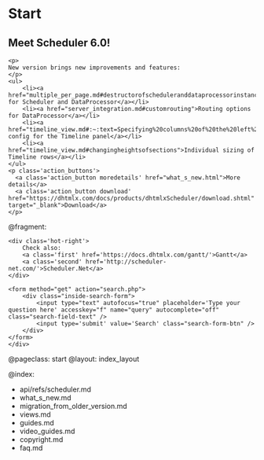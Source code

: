 Start
=====

<div class="newsblock">
    <h2>Meet Scheduler 6.0!</h2>
    
    <p>
    New version brings new improvements and features:
    </p>
    <ul>
        <li><a href="multiple_per_page.md#destructorofscheduleranddataprocessorinstances">Destructors for Scheduler and DataProcessor</a></li>
        <li><a href="server_integration.md#customrouting">Routing options for DataProcessor</a></li>
        <li><a href="timeline_view.md#:~:text=Specifying%20columns%20of%20the%20left%2Dhand%20panel">Columns config for the Timeline panel</a></li>
        <li><a href="timeline_view.md#changingheightsofsections">Individual sizing of Timeline rows</a></li>
    </ul>
    <p class='action_buttons'>
      <a class='action_button moredetails' href="what_s_new.html">More details</a>
      <a class='action_button download' href="https://dhtmlx.com/docs/products/dhtmlxScheduler/download.shtml" target="_blank">Download</a>
    </p>
</div>

<div class='hands'></div>
<div class='tablet'></div>

@fragment: <div class='hot-news'>
	<div class='inside-hot'>
    
    <div class='hot-right'>
    	Check also:
    	<a class='first' href='https://docs.dhtmlx.com/gantt/'>Gantt</a>
    	<a class='second' href='http://scheduler-net.com/'>Scheduler.Net</a>
	</div>
    
    <form method="get" action="search.php">
        <div class="inside-search-form">
            <input type="text" autofocus="true" placeholder='Type your question here' accesskey="f" name="query" autocomplete="off" class="search-field-text" />
            <input type='submit' value='Search' class="search-form-btn" />
        </div>
    </form>
    </div>
</div>



@pageclass: start
@layout: index_layout

@index:
- api/refs/scheduler.md
- what_s_new.md
- migration_from_older_version.md
- views.md
- guides.md
- video_guides.md
- copyright.md
- faq.md

